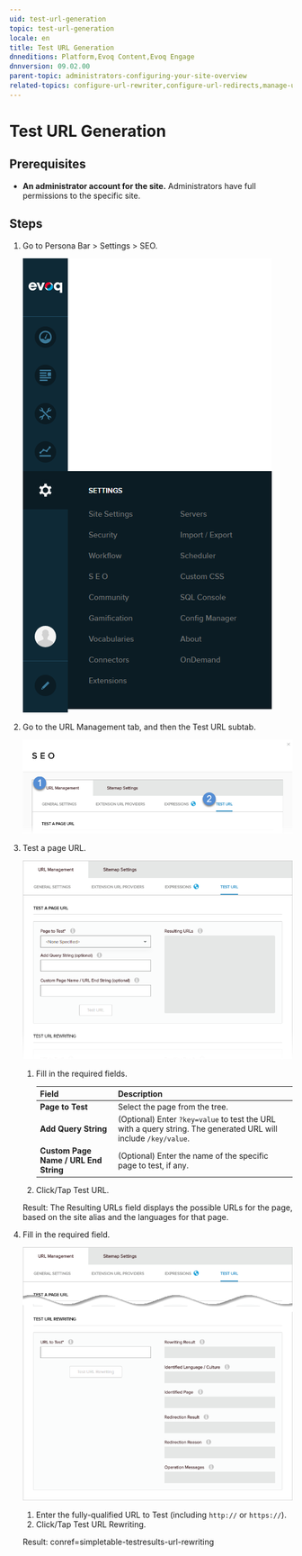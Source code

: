 ```yaml
---
uid: test-url-generation
topic: test-url-generation
locale: en
title: Test URL Generation
dnneditions: Platform,Evoq Content,Evoq Engage
dnnversion: 09.02.00
parent-topic: administrators-configuring-your-site-overview
related-topics: configure-url-rewriter,configure-url-redirects,manage-url-providers,edit-regex-for-url-management
---
```


# Test URL Generation

## Prerequisites

*   **An administrator account for the site.** Administrators have full permissions to the specific site.

## Steps

1.  Go to Persona Bar \> Settings \> SEO.
    
    ![Persona Bar > Settings > SEO](/images/scr-pbar-host-Settings-E91.png)
    
2.  Go to the URL Management tab, and then the Test URL subtab.
    
    ![URL Management > Test URL](/images/scr-pbtabs-host-Settings-SEO-URLManagement-TestURL-E91.png)
    
3.  Test a page URL.
    
      
    
    ![URL Management > Test URL](/images/scr-SEO-URLManagement-TestURL-TestPageURL-E91.png)
    
      
    
    1.  Fill in the required fields.
        
        |Field|Description|
        |---|---|
        |<strong>Page to Test</strong>|Select the page from the tree.|
        |<strong>Add Query String</strong>|(Optional) Enter `?key=value` to test the URL with a query string. The generated URL will include `/key/value`.|
        |<strong>Custom Page Name / URL End String</strong>|(Optional) Enter the name of the specific page to test, if any.|
        
    2.  Click/Tap Test URL.
    
    Result: The Resulting URLs field displays the possible URLs for the page, based on the site alias and the languages for that page.
    
4.  Fill in the required field.
    
      
    
    ![URL Management > Test URL](/images/scr-SEO-URLManagement-TestURL-TestURLRewriting-E91.png)
    
      
    
    1.  Enter the fully-qualified URL to Test (including `http://` or `https://`).
    2.  Click/Tap Test URL Rewriting.
    
    Result: conref=simpletable-testresults-url-rewriting